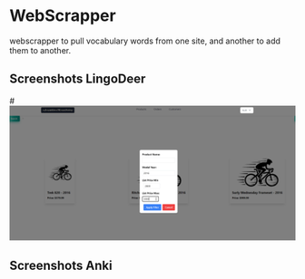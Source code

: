 # WebScrapper
webscrapper to pull vocabulary words from one site, and another to add them to another. 


## Screenshots LingoDeer
 #![Screenshot of Product Filter](https://github.com/Justin-Kuchmy/BikeShop/blob/main/Screenshots/ProductFilter.PNG)

## Screenshots Anki
